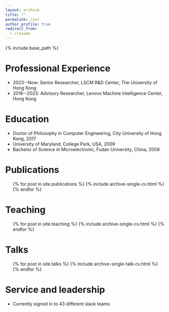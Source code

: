 ```yaml
---
layout: archive
title: ""
permalink: /cv/
author_profile: true
redirect_from:
  - /resume
---
```


{% include base_path %}

Professional Experience
======
* 2023--Now: Senior Researcher, LSCM R&D Center, The University of Hong Kong
* 2018--2023: Advisory Researcher, Lenovo Machine Intelligence Center, Hong Kong

Education
======
* Doctor of Philosophy in Computer Engineering, City University of Hong Kong, 2017
* University of Maryland, College Park, USA, 2009
* Bachelor of Science in Microelectronic, Fudan University, China, 2008

Publications
======
  <ul>{% for post in site.publications %}
    {% include archive-single-cv.html %}
  {% endfor %}</ul>

Teaching
======
  <ul>{% for post in site.teaching %}
    {% include archive-single-cv.html %}
  {% endfor %}</ul>

Talks
======
  <ul>{% for post in site.talks %}
    {% include archive-single-talk-cv.html %}
  {% endfor %}</ul>

Service and leadership
======
* Currently signed in to 43 different slack teams
